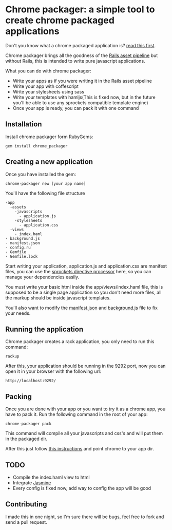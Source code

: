 # Chrome packager: a simple tool to create chrome packaged applications

Don't you know what a chrome packaged application is? [read this first](http://developer.chrome.com/trunk/apps/about_apps.html).

Chrome packager brings all the goodness of the [Rails asset pipeline](http://guides.rubyonrails.org/asset_pipeline.html) but without Rails, this is intended to write pure javascript applications.

What you can do with chrome packager:

- Write your apps as if you were writing it in the Rails asset pipeline
- Write your app with coffescript
- Write your stylesheets using sass
- Write your templates with hamljs(This is fixed now, but in the future you'll be able to use any sprockets compatible template engine)
- Once your app is ready, you can pack it with one command

## Installation

Install chrome packager form RubyGems:

	gem install chrome_packager

## Creating a new application

Once you have installed the gem:
	
	chrome-packager new [your app name]
	
You'll have the following file structure

	-app
	  -assets
		-javascripts
		  - application.js
		-stylesheets
		  - application.css
	  -views
	    - index.haml
	- background.js
	- manifest.json
	- config.ru
	- Gemfile
	- Gemfile.lock
	
Start writing your application, application.js and application.css are manifest files, you can use the [sprockets directive processor](https://github.com/sstephenson/sprockets#the-directive-processor) here, so you can manage your dependencies easily.

You must write your basic html inside the app/views/index.haml file, this is supposed to be a single page application so you don't need more files, all the markup should be inside javascript templates.

You'll also want to modify the [manifest.json](http://developer.chrome.com/trunk/apps/manifest.html) and [background.js](http://developer.chrome.com/trunk/apps/app_lifecycle.html) file to fix your needs.

## Running the application

Chrome packager creates a rack application, you only need to run this command:

	rackup

After this, your application should be running in the 9292 port, now you can open it in your browser with the following url:

	http://localhost:9292/

## Packing

Once you are done with your app or you want to try it as a chrome app, you have to pack it. Run the following command in the root of your app:

	chrome-packager pack
	
This command will compile all your javascripts and css's and will put them in the packaged dir.

After this just follow [this instructions](http://developer.chrome.com/trunk/apps/first_app.html#five) and point chrome to your app dir.

## TODO
- Compile the index.haml view to html
- Integrate [Jasmine](https://jasmine.github.io/)
- Every config is fixed now, add way to config the app will be good	
	
## Contributing

I made this in one night, so I'm sure there will be bugs, feel free to fork and send a pull request.


 

